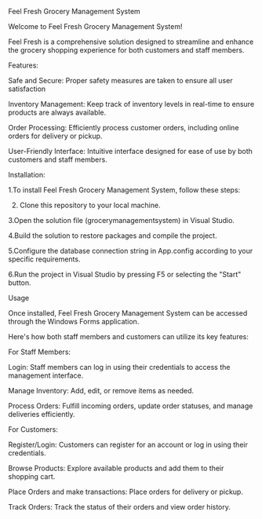 Feel Fresh Grocery Management System

Welcome to Feel Fresh Grocery Management System! 

Feel Fresh is a comprehensive solution designed to streamline and enhance the grocery shopping experience for both customers and staff members.

Features:

Safe and Secure: Proper safety measures are taken to ensure all user satisfaction

Inventory Management: Keep track of inventory levels in real-time to ensure products are always available.

Order Processing: Efficiently process customer orders, including online orders for delivery or pickup.

User-Friendly Interface: Intuitive interface designed for ease of use by both customers and staff members.


Installation:

1.To install Feel Fresh Grocery Management System, follow these steps:

2. Clone this repository to your local machine.

3.Open the solution file (grocerymanagementsystem) in Visual Studio.

4.Build the solution to restore packages and compile the project.

5.Configure the database connection string in App.config according to your specific requirements.

6.Run the project in Visual Studio by pressing F5 or selecting the "Start" button.


Usage

Once installed, Feel Fresh Grocery Management System can be accessed through the Windows Forms application. 

Here's how both staff members and customers can utilize its key features:

For Staff Members:

Login: Staff members can log in using their credentials to access the management interface.

Manage Inventory: Add, edit, or remove items as needed.

Process Orders: Fulfill incoming orders, update order statuses, and manage deliveries efficiently.

For Customers:

Register/Login: Customers can register for an account or log in using their credentials.

Browse Products: Explore available products and add them to their shopping cart.

Place Orders and make transactions: Place orders for delivery or pickup.

Track Orders: Track the status of their orders and view order history.

